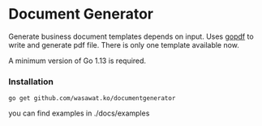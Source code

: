 # Document Generator
Generate business document templates depends on input. Uses [gopdf](github.com/signintech/gopdf) to write and generate pdf file. There is only one template available now.

A minimum version of Go 1.13 is required.

### Installation
```go get github.com/wasawat.ko/documentgenerator```

you can find examples in ./docs/examples